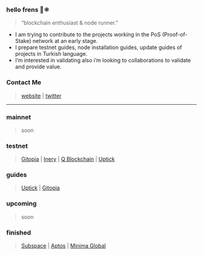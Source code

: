 ### hello frens 👾⚛️
> “blockchain enthusiast & node runner.”
- I am trying to contribute to the projects working in the PoS (Proof-of-Stake) network at an early stage.
- I prepare testnet guides, node installation guides, update guides of projects in Turkish language.
- I’m interested in validating also i’m looking to collaborations to validate and provide value.
### Contact Me
> [website](https://www.xyznodes.xyz) | [twitter](https://twitter.com/xyznodes)

<hr />

### mainnet
> soon
### testnet
> [Gitopia](https://gitopia.explorers.guru/validator/gitopiavaloper1qvf9ge9jhf8d0gf72mce4ptty95ecfs8up22qp) | [Inery](https://explorer.inery.io/master-nodes/account_info/?name=dogubey) | [Q Blockchain](https://q.org/) | [Uptick](https://uptick.explorers.guru/validator/uptickvaloper1xf30vm6xw9s5ulfgfxjcnj8yv6704nwq3jrjau)
### guides
> [Uptick](https://github.com/erdinin/testnet-guides/tree/main/uptick) | [Gitopia](https://github.com/erdinin/testnet-guides/tree/main/gitopia)
### upcoming
> soon
### finished
> [Subspace](https://subspace.network/) | [Aptos](https://aptoslabs.com/) | [Minima Global](https://www.minima.global/) 

